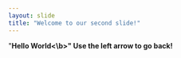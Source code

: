 ```yaml
---
layout: slide
title: "Welcome to our second slide!"
---
```

"<b>Hello World<\b>"
Use the left arrow to go back!
